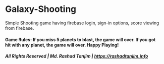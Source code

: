 # Galaxy-Shooting
 
Simple Shooting game having firebase login, sign-in options, score viewing from firebase.

#### Game Rules: If you miss 5 planets to blast, the game will over. If you got hit with any planet, the game will over. Happy Playing!

##### All Rights Reserved | Md. Rashad Tanjim | https://rashadtanjim.info
